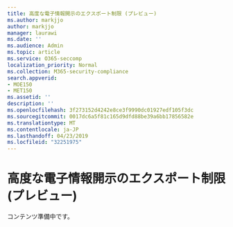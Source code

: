 ```yaml
---
title: 高度な電子情報開示のエクスポート制限 (プレビュー)
ms.author: markjjo
author: markjjo
manager: laurawi
ms.date: ''
ms.audience: Admin
ms.topic: article
ms.service: O365-seccomp
localization_priority: Normal
ms.collection: M365-security-compliance
search.appverid:
- MOE150
- MET150
ms.assetid: ''
description: ''
ms.openlocfilehash: 3f273152d4242e8ce3f9990dc01927edf105f3dc
ms.sourcegitcommit: 0017dc6a5f81c165d9dfd88be39a6bb17856582e
ms.translationtype: MT
ms.contentlocale: ja-JP
ms.lasthandoff: 04/23/2019
ms.locfileid: "32251975"
---
```

# <a name="export-limits-in-advanced-ediscovery-preview"></a>高度な電子情報開示のエクスポート制限 (プレビュー)

コンテンツ準備中です。